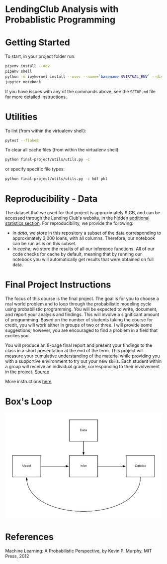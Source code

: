 # LendingClub Analysis with Probablistic Programming

# Getting Started

To start, in your project folder run:
```bash
pipenv install --dev
pipenv shell
python -m ipykernel install --user --name=`basename $VIRTUAL_ENV` --display-name "Lending Club"
jupyter notebook
```

If you have issues with any of the commands above, see the `SETUP.md` file for more detailed instructions.

# Utilities

To lint (from within the virtualenv shell):
```bash
pytest --flake8
```

To clear all cache files (from within the virtualenv shell):
```bash
python final-project/utils/utils.py -c
```
or specify specific file types:

```bash
python final-project/utils/utils.py -c hdf pkl
```

# Reproducibility - Data

The dataset that we used for that project is approximately 9 GB, and can be accessed through the Lending Club's website, in the hidden [additional statistics section](https://www.lendingclub.com/company/additional-statistics). For reproducibility, we provide the following:
- In *data*, we store in this repository a subset of the data corresponding to approximately 3,000 loans, with all columns. Therefore, our notebook can be run as is on this subset.
- In *cache*, we store the results of all our inference functions. All of our code checks for cache by default, meaning that by running our notebook you will automatically get results that were obtained on full data.

# Final Project Instructions

The focus of this course is the final project. The goal is for you to choose a real world problem and to loop through the probabilistic modeling cycle using probabilistic programming. You will be expected to write, document, and report your analysis and findings. This will involve a significant amount of programming. Based on the number of students taking the course for credit, you will work either in groups of two or three. I will provide some suggestions; however, you are encouraged to find a problem in a field that excites you.

You will produce an 8-page final report and present your findings to the class in a short presentation at the end of the term. This project will measure your cumulative understanding of the material while providing you with a supportive environment to try out your new skills. Each student within a group will receive an individual grade, corresponding to their involvement in the project. [Source](http://www.proditus.com/syllabus2018.html)

More instructions [here](https://github.com/akucukelbir/probprog-finalproject)

# Box's Loop

![Box's Loop](final-project/resources/boxs-loop.png)

# References

Machine Learning: A Probabilistic Perspective, by Kevin P. Murphy, MIT Press, 2012
